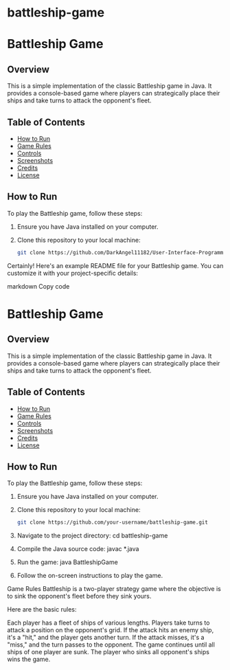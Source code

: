# battleship-game
# Battleship Game

## Overview

This is a simple implementation of the classic Battleship game in Java. It provides a console-based game where players can strategically place their ships and take turns to attack the opponent's fleet.

## Table of Contents

- [How to Run](#how-to-run)
- [Game Rules](#game-rules)
- [Controls](#controls)
- [Screenshots](#screenshots)
- [Credits](#credits)
- [License](#license)

## How to Run

To play the Battleship game, follow these steps:

1. Ensure you have Java installed on your computer.
2. Clone this repository to your local machine:

   ```bash
   git clone https://github.com/DarkAngel11182/User-Interface-Programming/battleship-game.git


Certainly! Here's an example README file for your Battleship game. You can customize it with your project-specific details:

markdown
Copy code
# Battleship Game

## Overview

This is a simple implementation of the classic Battleship game in Java. It provides a console-based game where players can strategically place their ships and take turns to attack the opponent's fleet.

## Table of Contents

- [How to Run](#how-to-run)
- [Game Rules](#game-rules)
- [Controls](#controls)
- [Screenshots](#screenshots)
- [Credits](#credits)
- [License](#license)

## How to Run

To play the Battleship game, follow these steps:

1. Ensure you have Java installed on your computer.
2. Clone this repository to your local machine:

   ```bash
   git clone https://github.com/your-username/battleship-game.git

1. Navigate to the project directory:
cd battleship-game

2. Compile the Java source code:
javac *.java

3. Run the game:
java BattleshipGame

4. Follow the on-screen instructions to play the game.

Game Rules
Battleship is a two-player strategy game where the objective is to sink the opponent's fleet before they sink yours. 

Here are the basic rules:

Each player has a fleet of ships of various lengths.
Players take turns to attack a position on the opponent's grid.
If the attack hits an enemy ship, it's a "hit," and the player gets another turn.
If the attack misses, it's a "miss," and the turn passes to the opponent.
The game continues until all ships of one player are sunk.
The player who sinks all opponent's ships wins the game.

